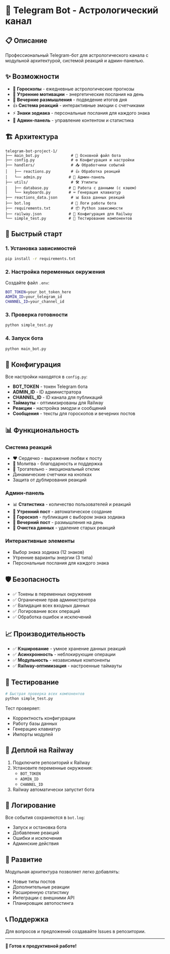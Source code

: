 # 🤖 Telegram Bot - Астрологический канал

## 📋 Описание

Профессиональный Telegram-бот для астрологического канала с модульной архитектурой, системой реакций и админ-панелью.

## ✨ Возможности

- 🔮 **Гороскопы** - ежедневные астрологические прогнозы
- 🌅 **Утренние мотивации** - энергетические послания на день
- 🌙 **Вечерние размышления** - подведение итогов дня
- 👍 **Система реакций** - интерактивные эмоции с счетчиками
- ⚡ **Знаки зодиака** - персональные послания для каждого знака
- 🔧 **Админ-панель** - управление контентом и статистика

## 🏗️ Архитектура

```text
telegram-bot-project-1/
├── main_bot.py              # 🎯 Основной файл бота
├── config.py                # ⚙️ Конфигурация и настройки
├── handlers/                # 📥 Обработчики событий
│   ├── reactions.py         # 👍 Обработка реакций
│   └── admin.py            # 🔧 Админ-панель
├── utils/                   # 🛠️ Утилиты
│   ├── database.py         # 💾 Работа с данными (с кэшем)
│   └── keyboards.py        # ⌨️ Генерация клавиатур
├── reactions_data.json      # 📊 База данных реакций
├── bot.log                  # 📝 Логи работы бота
├── requirements.txt         # 📦 Python зависимости
├── railway.json            # 🚀 Конфигурация для Railway
└── simple_test.py          # 🧪 Тестирование компонентов
```

## 🚀 Быстрый старт

### 1. Установка зависимостей

```bash
pip install -r requirements.txt
```

### 2. Настройка переменных окружения

Создайте файл `.env`:

```bash
BOT_TOKEN=your_bot_token_here
ADMIN_ID=your_telegram_id
CHANNEL_ID=your_channel_id
```

### 3. Проверка готовности

```bash
python simple_test.py
```

### 4. Запуск бота

```bash
python main_bot.py
```

## 🔧 Конфигурация

Все настройки находятся в `config.py`:

- **BOT_TOKEN** - токен Telegram бота
- **ADMIN_ID** - ID администратора
- **CHANNEL_ID** - ID канала для публикаций
- **Таймауты** - оптимизированы для Railway
- **Реакции** - настройка эмодзи и сообщений
- **Сообщения** - тексты для гороскопов и вечерних постов

## 📊 Функциональность

### Система реакций

- ❤️ Сердечко - выражение любви к посту
- 🙏 Молитва - благодарность и поддержка
- 🥹 Трогательно - эмоциональный отклик
- Динамические счетчики на кнопках
- Защита от дублирования реакций

### Админ-панель

- 📊 **Статистика** - количество пользователей и реакций
- 🌅 **Утренний пост** - автоматическое создание
- 🔮 **Гороскоп** - публикация с выбором знака зодиака
- 🌙 **Вечерний пост** - размышления на день
- 🔄 **Очистка данных** - удаление старых реакций

### Интерактивные элементы

- Выбор знака зодиака (12 знаков)
- Утренние варианты энергии (3 типа)
- Персональные послания для каждого знака

## 🛡️ Безопасность

- ✅ Токены в переменных окружения
- ✅ Ограничение прав администратора
- ✅ Валидация всех входных данных
- ✅ Логирование всех операций
- ✅ Обработка ошибок и исключений

## 📈 Производительность

- ✅ **Кэширование** - умное хранение данных реакций
- ✅ **Асинхронность** - неблокирующие операции
- ✅ **Модульность** - независимые компоненты
- ✅ **Railway-оптимизация** - настроенные таймауты

## 🧪 Тестирование

```bash
# Быстрая проверка всех компонентов
python simple_test.py
```

Тест проверяет:

- Корректность конфигурации
- Работу базы данных
- Генерацию клавиатур
- Импорты модулей

## 🚢 Деплой на Railway

1. Подключите репозиторий к Railway
2. Установите переменные окружения:
   - `BOT_TOKEN`
   - `ADMIN_ID`
   - `CHANNEL_ID`
3. Railway автоматически запустит бота

## 📝 Логирование

Все события сохраняются в `bot.log`:

- Запуск и остановка бота
- Добавление реакций
- Ошибки и исключения
- Админские действия

## 🔮 Развитие

Модульная архитектура позволяет легко добавлять:

- Новые типы постов
- Дополнительные реакции
- Расширенную статистику
- Интеграции с внешними API
- Планировщик автопостинга

## 📞 Поддержка

Для вопросов и предложений создавайте Issues в репозитории.

---

**🎯 Готов к продуктивной работе!**
